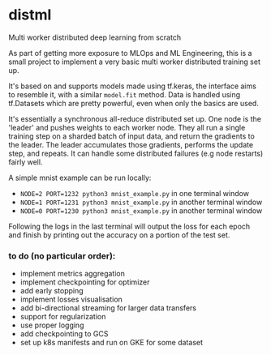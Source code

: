 # distml
Multi worker distributed deep learning from scratch

As part of getting more exposure to MLOps and ML Engineering, this is a small
project to implement a very basic multi worker distributed training set up.

It's based on and supports models made using tf.keras, the interface aims to resemble it, with a similar `model.fit` method. Data is handled using tf.Datasets which are pretty powerful, even when only the basics are used.

It's essentially a synchronous all-reduce distributed set up.
One node is the 'leader' and pushes weights to each worker node. They all run a single training step
on a sharded batch of input data, and return the gradients to the leader.
The leader accumulates those gradients, performs the update step, and repeats.
It can handle some distributed failures (e.g node restarts) fairly well.

A simple mnist example can be run locally:
- `NODE=2 PORT=1232 python3 mnist_example.py` in one terminal window
- `NODE=1 PORT=1231 python3 mnist_example.py` in another terminal window
- `NODE=0 PORT=1230 python3 mnist_example.py` in another terminal window

Following the logs in the last terminal will output the loss for each epoch and finish by
printing out the accuracy on a portion of the test set.


### to do (no particular order):
- implement metrics aggregation
- implement checkpointing for optimizer
- add early stopping
- implement losses visualisation
- add bi-directional streaming for larger data transfers
- support for regularization
- use proper logging
- add checkpointing to GCS
- set up k8s manifests and run on GKE for some dataset